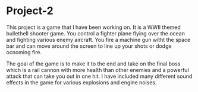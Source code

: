 # Project-2

This project is a game that I have been working on. It is a WWII themed bullethell shooter game. You control a fighter plane flying over the ocean and fighting various enemy aircraft. You fire a machine gun witht the space bar and can move around the screen to line up your shots or dodge ocnoming fire.

The goal of the game is to make it to the end and take on the final boss which is a rail cannon with more health than other enemies and a powerful attack that can take you out in one hit. I have included many different sound effects in the game for various explosions and engine noises.
